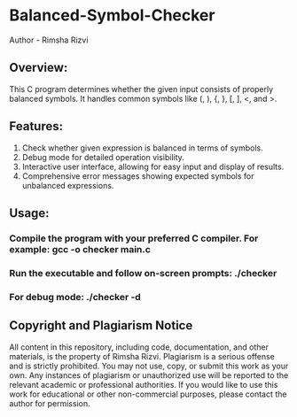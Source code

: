 # Balanced-Symbol-Checker
Author - Rimsha Rizvi

## Overview:
This C program determines whether the given input consists of properly balanced symbols. It handles common symbols like (, ), {, }, [, ], <, and >.

## Features:
1. Check whether given expression is balanced in terms of symbols.
2. Debug mode for detailed operation visibility.
3. Interactive user interface, allowing for easy input and display of results.
4. Comprehensive error messages showing expected symbols for unbalanced expressions.

## Usage:
### Compile the program with your preferred C compiler. For example: gcc -o checker main.c
### Run the executable and follow on-screen prompts: ./checker
### For debug mode: ./checker -d

## Copyright and Plagiarism Notice
All content in this repository, including code, documentation, and other materials, is the property of Rimsha Rizvi.
Plagiarism is a serious offense and is strictly prohibited. You may not use, copy, or submit this work as your own. Any instances of plagiarism or unauthorized use will be reported to the relevant academic or professional authorities.
If you would like to use this work for educational or other non-commercial purposes, please contact the author for permission.
